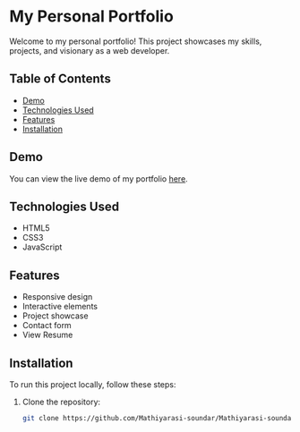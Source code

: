 # My Personal Portfolio

Welcome to my personal portfolio! This project showcases my skills, projects, and visionary as a web developer.

## Table of Contents

- [Demo](#demo)
- [Technologies Used](#technologies-used)
- [Features](#features)
- [Installation](#installation)

## Demo

You can view the live demo of my portfolio [here](Mathiyarasi-soundar.github.io).

## Technologies Used

- HTML5
- CSS3
- JavaScript

## Features

- Responsive design
- Interactive elements
- Project showcase
- Contact form
- View Resume

## Installation

To run this project locally, follow these steps:

1. Clone the repository:
   ```bash
   git clone https://github.com/Mathiyarasi-soundar/Mathiyarasi-soundar.github.io.git
